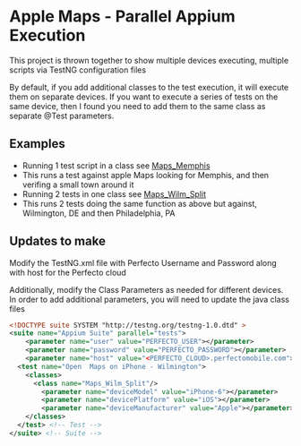 # Apple Maps - Parallel Appium Execution
This project is thrown together to show multiple devices executing, multiple scripts via TestNG configuration files

By default, if you add additional classes to the test execution, it will execute them on separate devices.  If you want to execute a series of tests on the same device, then I found you need to add them to the same class as separate @Test parameters.

## Examples
* Running 1 test script in a class see [Maps_Memphis](/src/Maps_Memphis.java)
 * This runs a test against apple Maps looking for Memphis, and then verifing a small town around it
* Running 2 tests in one class see [Maps_Wilm_Split](/src/Maps_Wilm_Split.java)
 * This runs 2 tests doing the same function as above but against, Wilmington, DE and then Philadelphia, PA


## Updates to make
Modify the TestNG.xml file with Perfecto Username and Password along with host for the Perfecto cloud

Additionally, modify the Class Parameters as needed for different devices.  In order to add additional parameters, you will need to update the java class files
```XML
<!DOCTYPE suite SYSTEM "http://testng.org/testng-1.0.dtd" >
<suite name="Appium Suite" parallel="tests">
  	<parameter name="user" value="PERFECTO_USER"></parameter>
  	<parameter name="password" value="PERFECTO_PASSWORD"></parameter>
  	<parameter name="host" value="<PERFECTO_CLOUD>.perfectomobile.com"></parameter>
  <test name="Open  Maps on iPhone - Wilmington">
    <classes>
      <class name="Maps_Wilm_Split"/>
        <parameter name="deviceModel" value="iPhone-6"></parameter>
        <parameter name="devicePlatform" value="iOS"></parameter>
        <parameter name="deviceManufacturer" value="Apple"></parameter>
    </classes>
  </test> <!-- Test -->
</suite> <!-- Suite -->

```
